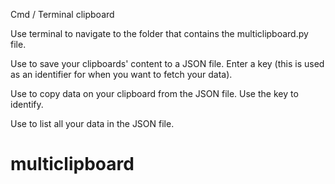 Cmd / Terminal clipboard

Use terminal to navigate to the folder that contains the multiclipboard.py file.

Use <python multiclipboard.py save> to save your clipboards' content to a JSON file.
Enter a key (this is used as an identifier for when you want to fetch your data).

Use <python multiclipboard.py load> to copy data on your clipboard from the JSON file. Use the key to identify.

Use <python multiclipboard.py list> to list all your data in the JSON file.

# multiclipboard
